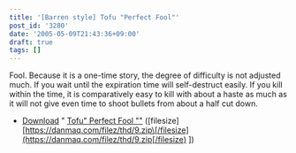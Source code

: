 ```yaml
---
title: '[Barren style] Tofu "Perfect Fool"'
post_id: '3280'
date: '2005-05-09T21:43:36+09:00'
draft: true
tags: []
---
```


Fool. Because it is a one-time story, the degree of difficulty is not adjusted much. If you wait until the expiration time will self-destruct easily. If you kill within the time, it is comparatively easy to kill with about a haste as much as it will not give even time to shoot bullets from about a half cut down.

*   [Download](https://danmaq.com/filez/thd/9.zip) " [Tofu" Perfect Fool ""](https://danmaq.com/filez/thd/9.zip) (\[filesize\] [https://danmaq.com/filez/thd/9.zip\[/filesize](https://danmaq.com/filez/thd/9.zip[/filesize) \])
